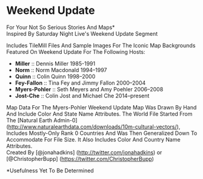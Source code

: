 Weekend Update
=============
For Your Not So Serious Stories And Maps*  
Inspired By Saturday Night Live's Weekend Update Segment

Includes TileMill Files And Sample Images For The Iconic Map Backgrounds Featured On Weekend Update For The Following Hosts:  
* __Miller__ :: Dennis Miller 1985-1991
* __Norm__ :: Norm Macdonald 1994–1997
* __Quinn__ :: Colin Quinn 1998–2000
* __Fey-Fallon__ :: Tina Fey and Jimmy Fallon 2000–2004
* __Myers-Pohler__ :: Seth Meyers and Amy Poehler 2006–2008
* __Jost-Che__ :: Colin Jost and Michael Che 2014–present  


Map Data For The Myers-Pohler Weekend Update Map Was Drawn By Hand And Include Color And State Name Attributes. The World File
Started From The [Natural Earth Admin-0] (http://www.naturalearthdata.com/downloads/10m-cultural-vectors/), Includes Mostly-Only
Rank 0 Countries And Was Then Generalized Down To Accommodate For File Size. It Also Includes Color And Country Name Attributes.  
Created By [@jonahadkins]  (http://twitter.com/jonahadkins) or [@ChristopherBupp] (https://twitter.com/ChristopherBupp)  

*Usefulness Yet To Be Determined

